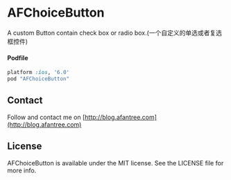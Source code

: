 AFChoiceButton
==============

A custom Button contain check box or radio box.(一个自定义的单选或者复选框控件)

#### Podfile

```ruby
platform :ios, '6.0'
pod "AFChoiceButton"
```

## Contact

Follow and contact me on [http://blog.afantree.com](http://blog.afantree.com)


## License

AFChoiceButton is available under the MIT license. See the LICENSE file for more info.

